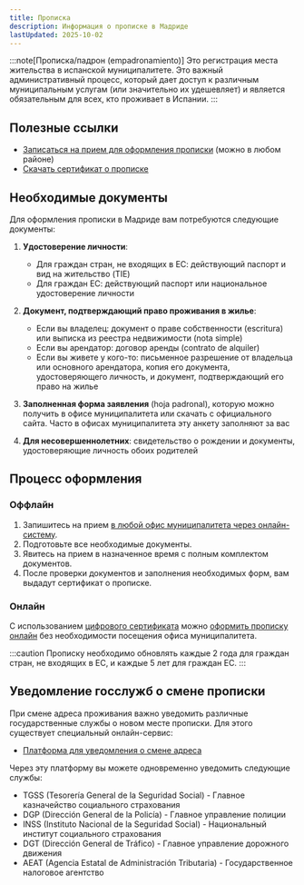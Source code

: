 ```yaml
---
title: Прописка
description: Информация о прописке в Мадриде
lastUpdated: 2025-10-02
---
```


:::note[Прописка/падрон (empadronamiento)]
Это регистрация места жительства в испанской муниципалитете. Это важный административный процесс, который дает доступ к различным муниципальным услугам (или значительно их удешевляет) и является обязательным для всех, кто проживает в Испании.
:::

## Полезные ссылки

- [Записаться на прием для оформления прописки](https://servpub.madrid.es/GNSIS_WBCIUDADANO/tramite.do) (можно в любом районе)
- [Скачать сертификат о прописке](https://sede.madrid.es/sites/v/index.jsp?vgnextoid=23ccdd9d6baed010VgnVCM2000000c205a0aRCRD&vgnextchannel=23a99c5ffb020310VgnVCM100000171f5a0aRCRD)

## Необходимые документы

Для оформления прописки в Мадриде вам потребуются следующие документы:

1. **Удостоверение личности**:
    - Для граждан стран, не входящих в ЕС: действующий паспорт и вид на жительство (TIE)
    - Для граждан ЕС: действующий паспорт или национальное удостоверение личности


2. **Документ, подтверждающий право проживания в жилье**:
    - Если вы владелец: документ о праве собственности (escritura) или выписка из реестра недвижимости (nota simple)
    - Если вы арендатор: договор аренды (contrato de alquiler)
    - Если вы живете у кого-то: письменное разрешение от владельца или основного арендатора, копия его документа, удостоверяющего личность, и документ, подтверждающий его право на жилье

3. **Заполненная форма заявления** (hoja padronal), которую можно получить в офисе муниципалитета или скачать с официального сайта. Часто в офисах муниципалитета эту анкету заполняют за вас

4. **Для несовершеннолетних**: свидетельство о рождении и документы, удостоверяющие личность обоих родителей

## Процесс оформления

### Оффлайн

1. Запишитесь на прием [в любой офис муниципалитета через онлайн-систему](https://servpub.madrid.es/GNSIS_WBCIUDADANO/tramite.do).
2. Подготовьте все необходимые документы.
3. Явитесь на прием в назначенное время с полным комплектом документов.
4. После проверки документов и заполнения необходимых форм, вам выдадут сертификат о прописке.

### Онлайн

С использованием [цифрового сертификата](/faq/city-authorities/digital-certificate/) можно [оформить прописку онлайн](https://servpub.madrid.es/sta/CarpetaPrivate/doEvent?APP_CODE=STA&PAGE_CODE=PADRON_ALTA) без необходимости посещения офиса муниципалитета.

:::caution
Прописку необходимо обновлять каждые 2 года для граждан стран, не входящих в ЕС, и каждые 5 лет для граждан ЕС.
:::

## Уведомление госслужб о смене прописки

При смене адреса проживания важно уведомить различные государственные службы о новом месте прописки. Для этого существует специальный онлайн-сервис:

- [Платформа для уведомления о смене адреса](https://cambiodomicilio.redsara.es/pcd/public/login.xhtml)

Через эту платформу вы можете одновременно уведомить следующие службы:

- TGSS (Tesorería General de la Seguridad Social) - Главное казначейство социального страхования
- DGP (Dirección General de la Policía) - Главное управление полиции
- INSS (Instituto Nacional de la Seguridad Social) - Национальный институт социального страхования
- DGT (Dirección General de Tráfico) - Главное управление дорожного движения
- AEAT (Agencia Estatal de Administración Tributaria) - Государственное налоговое агентство
